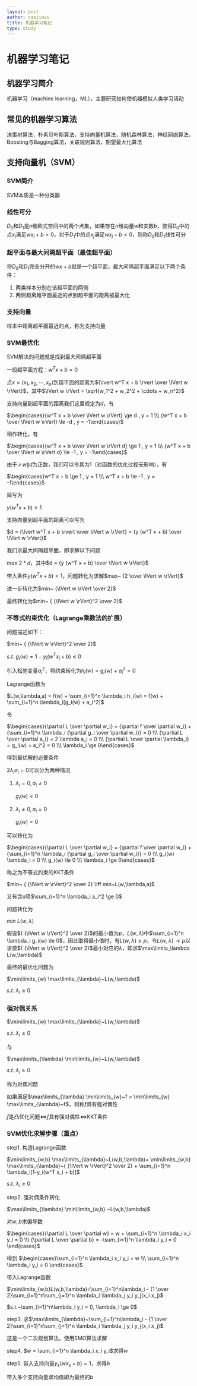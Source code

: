 ```yaml
---
layout: post
author: caojiaxi
title: 机器学习笔记
type: study
---
```


# 机器学习笔记

## 机器学习简介

机器学习（machine learning，ML），主要研究如何使机器模拟人类学习活动

## 常见的机器学习算法

决策树算法，朴素贝叶斯算法，支持向量机算法，随机森林算法，神经网络算法，Boosting与Bagging算法，关联规则算法，期望最大化算法

## 支持向量机（SVM）

### SVM简介

SVM本质是一种分类器

### 线性可分

$D_0$和$D_1$是$n$维欧式空间中的两个点集，如果存在$n$维向量$w$和实数$b$，使得$D_0$中的点$x_i$满足$w x_i + b \gt 0$，对于$D_1$中的点$x_j$满足$w x_j + b \lt 0$，则称$D_0$和$D_1$线性可分

### 超平面与最大间隔超平面（最佳超平面）

将$D_0$和$D_1$完全分开的$w x + b$就是一个超平面，最大间隔超平面满足以下两个条件：

1. 两类样本分别在该超平面的两侧
2. 两侧距离超平面最近的点到超平面的距离被最大化

### 支持向量

样本中距离超平面最近的点，称为支持向量

### SVM最优化

SVM解决的问题就是找到最大间隔超平面

一般超平面方程：$w^T x + b = 0$

点$x = (x_1 , x_2 , \cdots , x_n)$到超平面的距离为${\lvert w^T x + b \rvert \over \lVert w \rVert}$，其中$\lVert w \rVert = \sqrt{w_1^2 + w_2^2 + \cdots + w_n^2}$

支持向量到超平面的距离我们这里规定为$d$，有

$\begin{cases}{w^T x + b \over \lVert w \rVert} \ge d , y = 1 \\\ {w^T x + b \over \lVert w \rVert} \le -d , y = -1\end{cases}$

稍作转化，有

$\begin{cases}{w^T x + b \over \lVert w \rVert d} \ge 1 , y = 1 \\\ {w^T x + b \over \lVert w \rVert d} \le -1 , y = -1\end{cases}$

由于$\lVert w \rVert d$为正数，我们可以令其为1（对函数的优化过程无影响），有

$\begin{cases}w^T x + b \ge 1 , y = 1 \\\ w^T x + b \le -1 , y = -1\end{cases}$

简写为

$y(w^T x + b) \ge 1$

支持向量到超平面的距离可以写为

$d = {\lvert w^T x + b \rvert \over \lVert w \rVert} = {y (w^T x + b) \over \lVert w \rVert}$

我们求最大间隔超平面，即求解以下问题

$max~2 * d$，其中$d =  {y (w^T x + b) \over \lVert w \rVert}$

带入条件$y(w^T x + b) = 1$，问题转化为求解$max~ {2 \over \lVert w \rVert}$

进一步转化为$min~ {\lVert w \rVert \over 2}$

最终转化为$min~ { {\lVert w \rVert}^2 \over 2}$

### 不等式约束优化（Lagrange乘数法的扩展）

问题描述如下：

$min~ { {\lVert w \rVert}^2 \over 2}$

$s.t.~g_i(w) = 1 - y_i(w^T x_i + b) \le 0$

引入松弛变量$a_i^2$，将约束转化为$h_i(w) = g_i(w) + a_i^2 = 0$

Lagrange函数为

$L(w,\lambda,a) = f(w) + \sum_{i=1}^n \lambda_i h_i(w) = f(w) + \sum_{i=1}^n \lambda_i[g_i(w) + a_i^2]$

令

$\begin{cases}{\partial L \over \partial w_i} = {\partial f \over \partial w_i} + {\sum_{i=1}^n \lambda_i {\partial g_i \over \partial w_i}} = 0 \\\ {\partial L \over \partial a_i} = 2 \lambda a_i = 0 \\\ {\partial L \over \partial \lambda_i} = g_i(w) + a_i^2 = 0 \\\ \lambda_i \ge 0\end{cases}$

得到最优解的必要条件

$2 \lambda_i a_i = 0$可以分为两种情况

1. $\lambda_i = 0, a_i \ne 0$

    $g_i(w) \lt 0$

2. $\lambda_i \ne 0, a_i = 0$

    $g_i(w) = 0$

可以转化为

$\begin{cases}{\partial L \over \partial w_i} = {\partial f \over \partial w_i} + {\sum_{i=1}^n \lambda_i {\partial g_i \over \partial w_i}} = 0 \\\ g_i(w) \lambda_i  = 0 \\\ g_i(w) \le 0 \\\ \lambda_i \ge 0\end{cases}$

称之为不等式约束的KKT条件

$min~ { {\lVert w \rVert}^2 \over 2} \iff min~L(w,\lambda,a)$

又有含$a$项$\sum_{i=1}^n \lambda_i a_i^2 \ge 0$

问题转化为

$min~L(w,\lambda)$

假设${ {\lVert w \rVert}^2 \over 2}$的最小值为$p$，$L(w,\lambda)$中$\sum_{i=1}^n \lambda_i g_i(w) \le 0$，因此取得最小值时，有$L(w,\lambda) \le p$，令$L(w,\lambda) \rightarrow p$以求使${ {\lVert w \rVert}^2 \over 2}$最小对应的$\lambda$，即求$\max\limits_\lambda L(w,\lambda)$

最终的最优化问题为

$\min\limits_{w} \max\limits_{\lambda}~L(w,\lambda)$

$s.t.~\lambda_i \ge 0$

### 强对偶关系

$\min\limits_{w} \max\limits_{\lambda}~L(w,\lambda)$

$s.t.~\lambda_i \ge 0$

与

$\max\limits_{\lambda} \min\limits_{w}~L(w,\lambda)$

$s.t.~\lambda_i \ge 0$

称为对偶问题

如果满足$\max\limits_{\lambda} \min\limits_{w}~f = \min\limits_{w} \max\limits_{\lambda}~f$，则称$f$具有强对偶性

$f$是凸优化问题$\iff$$f$具有强对偶性$\iff$KKT条件

### SVM优化求解步骤（重点）

step1. 构造Lagrange函数

$\min\limits_{w,b} \max\limits_{\lambda}~L(w,b,\lambda)= \min\limits_{w,b} \max\limits_{\lambda}~{ {\lVert w \rVert}^2 \over 2} + \sum_{i=1}^n \lambda_i[1-y_i(w^T x_i + b)]$

$s.t.~\lambda_i \ge 0$

step2. 强对偶条件转化

$\max\limits_{\lambda} \min\limits_{w,b} ~L(w,b,\lambda)$

对$w,b$求偏导数

$\begin{cases}{\partial L \over \partial w} = w + \sum_{i=1}^n \lambda_i x_i y_i = 0 \\\ {\partial L \over \partial b} = -\sum_{i=1}^n \lambda_i y_i  = 0 \end{cases}$

得到
$\begin{cases}\sum_{i=1}^n \lambda_i x_i y_i = w \\\ \sum_{i=1}^n \lambda_i y_i = 0 \end{cases}$

带入Lagrange函数

$\min\limits_{w,b}L(w,b,\lambda)=\sum_{i=1}^n\lambda_i - {1 \over 2}\sum_{i=1}^n\sum_{j=1}^n \lambda_i \lambda_j y_i y_j(x_i x_j)$

$s.t.~\sum_{i=1}^n\lambda_i y_i = 0, \lambda_i \ge 0$

step3. 求$\max\limits_{\lambda}~\sum_{i=1}^n\lambda_i - {1 \over 2}\sum_{i=1}^n\sum_{j=1}^n \lambda_i \lambda_j y_i y_j(x_i x_j)$

这是一个二次规划算法，使用SMO算法求解

step4. $w = \sum_{i=1}^n \lambda_i x_i y_i$求得$w$

step5. 带入支持向量$y_s(w x_s + b) = 1$，求得$b$

带入多个支持向量求均值即为最终的$b$
